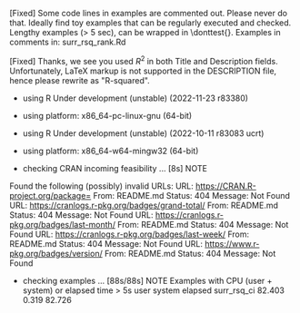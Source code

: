 [Fixed] Some code lines in examples are commented out. Please never do that. Ideally find toy examples that can be regularly executed and checked. Lengthy examples (> 5 sec), can be wrapped in \donttest{}. Examples in comments in: surr_rsq_rank.Rd
       
[Fixed] Thanks, we see you used $R^2$ in both Title and Description fields. Unfortunately, LaTeX markup is not supported in the DESCRIPTION file,  hence please rewrite as "R-squared".

* using R Under development (unstable) (2022-11-23 r83380)
* using platform: x86_64-pc-linux-gnu (64-bit)

* using R Under development (unstable) (2022-10-11 r83083 ucrt)
* using platform: x86_64-w64-mingw32 (64-bit)

* checking CRAN incoming feasibility ... [8s] NOTE

Found the following (possibly) invalid URLs:
  URL: https://CRAN.R-project.org/package=
    From: README.md
    Status: 404
    Message: Not Found
  URL: https://cranlogs.r-pkg.org/badges/grand-total/
    From: README.md
    Status: 404
    Message: Not Found
  URL: https://cranlogs.r-pkg.org/badges/last-month/
    From: README.md
    Status: 404
    Message: Not Found
  URL: https://cranlogs.r-pkg.org/badges/last-week/
    From: README.md
    Status: 404
    Message: Not Found
  URL: https://www.r-pkg.org/badges/version/
    From: README.md
    Status: 404
    Message: Not Found
    
* checking examples ... [88s/88s] NOTE
Examples with CPU (user + system) or elapsed time > 5s
              user system elapsed
surr_rsq_ci 82.403  0.319  82.726
